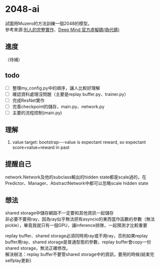 # 2048-ai  
試圖用Muzero的方法訓練一個2048的模型。  
參考來源:[別人的完整實作](https://github.com/werner-duvaud/muzero-general)、[Deep Mind 官方虛擬碼(偽代碼)](https://arxiv.org/src/1911.08265v2/anc/pseudocode.py)
## 進度  
（待補）
## todo  
- [ ] 整理my_config.py中的順序，讓人比較好理解  
- [ ] 確認資料處理沒問題（主要是replay buffer.py、trainer.py）  
- [ ] 完成ResNet實作  
- [ ] 完善checkpoint的儲存，main.py、network.py  
- [ ] 主要的流程控制(main.py)  
		
## 理解
1. value target: bootstrap---value is expectant reward, so expectant score=value+reward in past
## 提醒自己
network.Network及他的subclass輸出的hidden state都是scale過的，在Predictor、Manager、AbstractNetwork中都可以忽略scale hidden state
## 想法
shared storage中儲存網路不一定要和其他資訊一起儲存  
非必要不要用ray，因為ray似乎無法把有asyncio的東西當作函數的參數（無法pickle），畢竟我就只有一個GPU，讓inference排隊，一起預測才比較重要  
  
replay buffer、shared storage必須同時用ray或不用ray，否則如果replay buffer用ray、shared storage是普通型態的參數，replay buffer會copy一份shared storage，無法正確修改。  
解決辦法：replay buffer不要管shared storage中的資訊，要用的時候(結束完selfplay更新)
